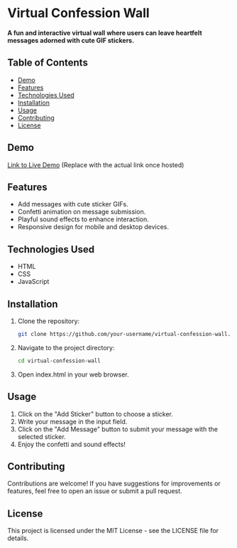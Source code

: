 # Virtual Confession Wall

**A fun and interactive virtual wall where users can leave heartfelt messages adorned with cute GIF stickers.**

## Table of Contents
- [Demo](#demo)
- [Features](#features)
- [Technologies Used](#technologies-used)
- [Installation](#installation)
- [Usage](#usage)
- [Contributing](#contributing)
- [License](#license)

## Demo
[Link to Live Demo](https://jana-devvv.github.io/virtual-wall/) (Replace with the actual link once hosted)

## Features
- Add messages with cute sticker GIFs.
- Confetti animation on message submission.
- Playful sound effects to enhance interaction.
- Responsive design for mobile and desktop devices.

## Technologies Used
- HTML
- CSS
- JavaScript

## Installation
1. Clone the repository:
   ```bash
   git clone https://github.com/your-username/virtual-confession-wall.git
   ```

2. Navigate to the project directory:
   ```bash
   cd virtual-confession-wall
   ```

3. Open index.html in your web browser.

## Usage
1. Click on the "Add Sticker" button to choose a sticker.
2. Write your message in the input field.
3. Click on the "Add Message" button to submit your message with the selected sticker.
4. Enjoy the confetti and sound effects!

## Contributing
Contributions are welcome! If you have suggestions for improvements or features, feel free to open an issue or submit a pull request.

## License
This project is licensed under the MIT License - see the LICENSE file for details.